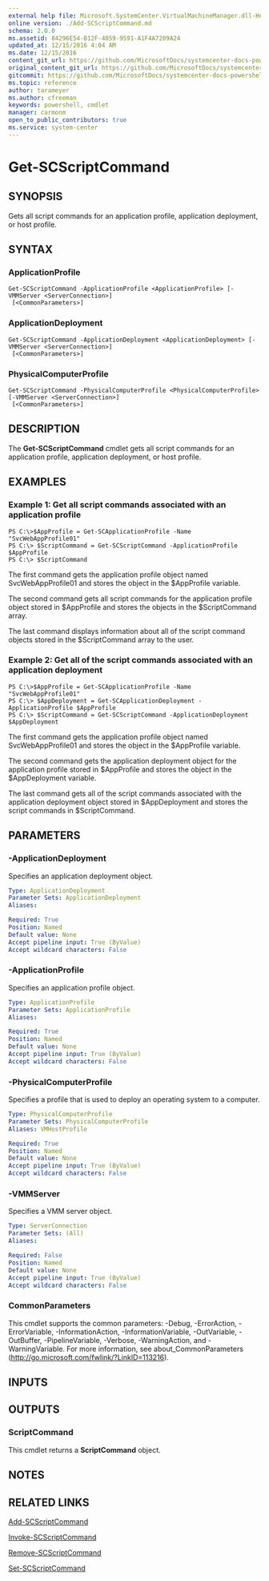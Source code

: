 ```yaml
---
external help file: Microsoft.SystemCenter.VirtualMachineManager.dll-Help.xml
online version: ./Add-SCScriptCommand.md
schema: 2.0.0
ms.assetid: 84296E54-B12F-4059-9591-A1F4A7209A24
updated_at: 12/15/2016 4:04 AM
ms.date: 12/15/2016
content_git_url: https://github.com/MicrosoftDocs/systemcenter-docs-powershell/blob/master/systemcenter-cmdlets/SystemCenter2016/VirtualMachineManager/vlatest/Get-SCScriptCommand.md
original_content_git_url: https://github.com/MicrosoftDocs/systemcenter-docs-powershell/blob/master/systemcenter-cmdlets/SystemCenter2016/VirtualMachineManager/vlatest/Get-SCScriptCommand.md
gitcommit: https://github.com/MicrosoftDocs/systemcenter-docs-powershell/blob/7df4508c7b907a214e6a8eca76037b06065ef078/systemcenter-cmdlets/SystemCenter2016/VirtualMachineManager/vlatest/Get-SCScriptCommand.md
ms.topic: reference
author: tarameyer
ms.author: cfreeman
keywords: powershell, cmdlet
manager: carmonm
open_to_public_contributors: true
ms.service: system-center
---
```


# Get-SCScriptCommand

## SYNOPSIS
Gets all script commands for an application profile, application deployment, or host profile.

## SYNTAX

### ApplicationProfile
```
Get-SCScriptCommand -ApplicationProfile <ApplicationProfile> [-VMMServer <ServerConnection>]
 [<CommonParameters>]
```

### ApplicationDeployment
```
Get-SCScriptCommand -ApplicationDeployment <ApplicationDeployment> [-VMMServer <ServerConnection>]
 [<CommonParameters>]
```

### PhysicalComputerProfile
```
Get-SCScriptCommand -PhysicalComputerProfile <PhysicalComputerProfile> [-VMMServer <ServerConnection>]
 [<CommonParameters>]
```

## DESCRIPTION
The **Get-SCScriptCommand** cmdlet gets all script commands for an application profile, application deployment, or host profile.

## EXAMPLES

### Example 1: Get all script commands associated with an application profile
```
PS C:\>$AppProfile = Get-SCApplicationProfile -Name "SvcWebAppProfile01"
PS C:\> $ScriptCommand = Get-SCScriptCommand -ApplicationProfile $AppProfile
PS C:\> $ScriptCommand
```

The first command gets the application profile object named SvcWebAppProfile01 and stores the object in the $AppProfile variable.

The second command gets all script commands for the application profile object stored in $AppProfile and stores the objects in the $ScriptCommand array.

The last command displays information about all of the script command objects stored in the $ScriptCommand array to the user.

### Example 2: Get all of the script commands associated with an application deployment
```
PS C:\>$AppProfile = Get-SCApplicationProfile -Name "SvcWebAppProfile01"
PS C:\> $AppDeployment = Get-SCApplicationDeployment -ApplicationProfile $AppProfile
PS C:\> $ScriptCommand = Get-SCScriptCommand -ApplicationDeployment $AppDeployment
```

The first command gets the application profile object named SvcWebAppProfile01 and stores the object in the $AppProfile variable.

The second command gets the application deployment object for the application profile stored in $AppProfile and stores the object in the $AppDeployment variable.

The last command gets all of the script commands associated with the application deployment object stored in $AppDeployment and stores the script commands in $ScriptCommand.

## PARAMETERS

### -ApplicationDeployment
Specifies an application deployment object.

```yaml
Type: ApplicationDeployment
Parameter Sets: ApplicationDeployment
Aliases: 

Required: True
Position: Named
Default value: None
Accept pipeline input: True (ByValue)
Accept wildcard characters: False
```

### -ApplicationProfile
Specifies an application profile object.

```yaml
Type: ApplicationProfile
Parameter Sets: ApplicationProfile
Aliases: 

Required: True
Position: Named
Default value: None
Accept pipeline input: True (ByValue)
Accept wildcard characters: False
```

### -PhysicalComputerProfile
Specifies a profile that is used to deploy an operating system to a computer.

```yaml
Type: PhysicalComputerProfile
Parameter Sets: PhysicalComputerProfile
Aliases: VMHostProfile

Required: True
Position: Named
Default value: None
Accept pipeline input: True (ByValue)
Accept wildcard characters: False
```

### -VMMServer
Specifies a VMM server object.

```yaml
Type: ServerConnection
Parameter Sets: (All)
Aliases: 

Required: False
Position: Named
Default value: None
Accept pipeline input: True (ByValue)
Accept wildcard characters: False
```

### CommonParameters
This cmdlet supports the common parameters: -Debug, -ErrorAction, -ErrorVariable, -InformationAction, -InformationVariable, -OutVariable, -OutBuffer, -PipelineVariable, -Verbose, -WarningAction, and -WarningVariable. For more information, see about_CommonParameters (http://go.microsoft.com/fwlink/?LinkID=113216).

## INPUTS

## OUTPUTS

### ScriptCommand
This cmdlet returns a **ScriptCommand** object.

## NOTES

## RELATED LINKS

[Add-SCScriptCommand](xref:SystemCenter2016/VirtualMachineManager/vlatest/Add-SCScriptCommand.md)

[Invoke-SCScriptCommand](xref:SystemCenter2016/VirtualMachineManager/vlatest/Invoke-SCScriptCommand.md)

[Remove-SCScriptCommand](xref:SystemCenter2016/VirtualMachineManager/vlatest/Remove-SCScriptCommand.md)

[Set-SCScriptCommand](xref:SystemCenter2016/VirtualMachineManager/vlatest/Set-SCScriptCommand.md)

